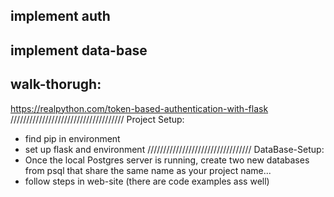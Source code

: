 
## implement auth

## implement data-base

## walk-thorugh:
https://realpython.com/token-based-authentication-with-flask
////////////////////////////////////
Project Setup:
- find pip in environment
- set up flask and environment
/////////////////////////////////
DataBase-Setup:
- Once the local Postgres server is running, create two new databases from psql that share the same name as your project name...
- follow steps in web-site (there are code examples ass well)


